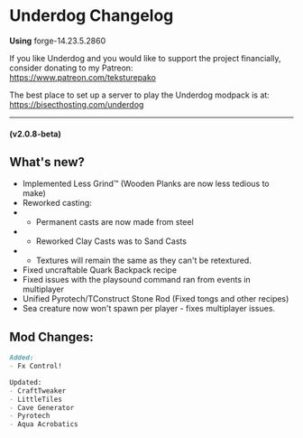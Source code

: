 # Underdog Changelog
**Using** forge-14.23.5.2860

If you like Underdog and you would like to support the project financially, consider donating to my Patreon:  
https://www.patreon.com/teksturepako

The best place to set up a server to play the Underdog modpack is at:  
https://bisecthosting.com/underdog

<!--  -->
***
#### (v2.0.8-beta)
## What's new?
- Implemented Less Grind™ (Wooden Planks are now less tedious to make)
- Reworked casting:
- - Permanent casts are now made from steel
- - Reworked Clay Casts was  to Sand Casts
- - Textures will remain the same as they can't be retextured.
- Fixed uncraftable Quark Backpack recipe
- Fixed issues with the playsound command ran from events in multiplayer
- Unified Pyrotech/TConstruct Stone Rod (Fixed tongs and other recipes)
- Sea creature now won't spawn per player - fixes multiplayer issues.

## Mod Changes:
```markdown
Added:
- Fx Control!

Updated:
- CraftTweaker
- LittleTiles
- Cave Generator
- Pyrotech
- Aqua Acrobatics
```
<!--  -->

